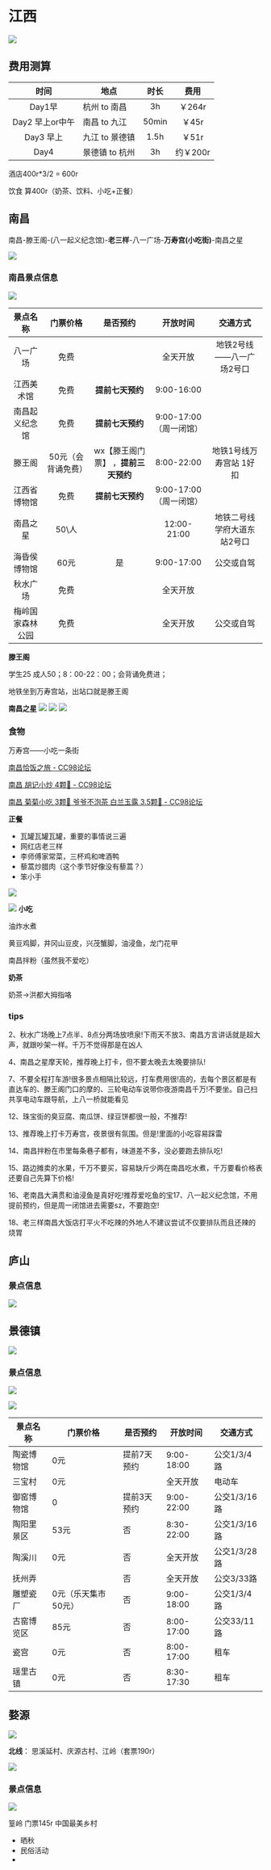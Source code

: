 # 江西
![](https://philfan-pic.oss-cn-beijing.aliyuncs.com/img/1077ddab43ec463b898b5f5b9e74972.jpg)



## 费用测算


|时间|地点|时长|费用|
|:-:|---|:-:|:-:|
|Day1早|杭州 to 南昌|3h| ￥264r|
|Day2 早上or中午|南昌 to 九江|50min| ￥45r|
|Day3 早上|九江 to 景德镇|1.5h |￥51r|
|Day4|景德镇 to  杭州|3h |约￥200r|


酒店400r*3/2 = 600r

饮食 算400r（奶茶、饮料、小吃+正餐）




## 南昌


南昌-滕王阁-(八一起义纪念馆)-**老三样**-八一广场-**万寿宫(小吃街)**-南昌之星




![](https://philfan-pic.oss-cn-beijing.aliyuncs.com/img/93bac12ac4ec6111bae9bb936ae7b87.png)


### 南昌景点信息

![](https://philfan-pic.oss-cn-beijing.aliyuncs.com/img/ae528f895153a8b5b5e2eb19c507d00.jpg)

| 景点名称         | 门票价格       | 是否预约       | 开放时间                | 交通方式               |
|:---:|:---:|:---:|:---:|:---:|
| 八一广场         | 免费           |            | 全天开放                |    地铁2号线——八一广场2号口   |
| 江西美术馆       | 免费           |   **提前七天预约** | 9:00-16:00              |                        |
| 南昌起义纪念馆   | 免费           |  **提前七天预约**  | 9:00-17:00（周一闭馆）  |                        |
| 滕王阁           | 50元（会背诵免费） | wx【滕王阁门票】 ，**提前三天预约**      | 8:00-22:00              | 地铁1号线万寿宫站 1好扣     |
| 江西省博物馆 | 免费           |**提前七天预约**| 9:00-17:00（周一闭馆）    |                        |
| 南昌之星         | 50\人       |            | 12:00-21:00             |  地铁二号线 学府大道东站2号口   |
| 海昏侯博物馆     | 60元           | 是             | 9:00-17:00              | 公交或自驾             |
| 秋水广场         | 免费           |         | 全天开放                |                        |
| 梅岭国家森林公园 | 免费           |           | 全天开放                | 公交或自驾             |

**滕王阁**

学生25 成人50；8：00-22：00；会背诵免费进；

地铁坐到万寿宫站，出站口就是滕王阁


**南昌之星**
![](https://philfan-pic.oss-cn-beijing.aliyuncs.com/img/537db6949846836b47736358d9adf49.jpg)
![](https://philfan-pic.oss-cn-beijing.aliyuncs.com/img/84c5a10d37bafe60ad2b95bdec94b3e.jpg)
![](https://philfan-pic.oss-cn-beijing.aliyuncs.com/img/c531b975f26da5aebf43134d15a1247.jpg)

### 食物

万寿宫——小吃一条街

[南昌恰饭之旅 - CC98论坛](https://www.cc98.org/topic/5859081)

[南昌 胡记小炒 4颗🌟 - CC98论坛](https://www.cc98.org/topic/5969518)

[南昌 菊菊小吃 3颗🌟 爷爷不泡茶 白兰玉露 3.5颗🌟 - CC98论坛](https://www.cc98.org/topic/5968908)

**正餐**

- 瓦罐瓦罐瓦罐，重要的事情说三遍
- 网红店老三样
- 李师傅家常菜，三杯鸡和啤酒鸭
- 藜蒿炒腊肉（这个季节好像没有藜蒿？）
- 笨小手

![](https://philfan-pic.oss-cn-beijing.aliyuncs.com/img/ea1c311dac825e589d105134dd3778c.jpg)

![](https://philfan-pic.oss-cn-beijing.aliyuncs.com/img/4e59d60f9b13141007ca0b58344ce06.jpg)
**小吃**

油炸水煮

黄豆鸡脚，井冈山豆皮，兴茂蟹脚，油浸鱼，龙门花甲

南昌拌粉（虽然我不爱吃）

**奶茶**

奶茶→洪都大拇指咯



### tips
2、秋水广场晚上7点半、8点分两场放喷泉!下雨天不放3、南昌方言讲话就是超大声，就跟吵架一样。千万不觉得那是在凶人

4、南昌之星摩天轮，推荐晚上打卡，但不要太晚去太晚要排队!

7、不要全程打车游!很多景点相隔比较远，打车费用很!高的，去每个景区都是有直达车的、滕王阁门口的摩的、三轮电动车说带你夜游南昌千万!不要坐。自己扫共享电动车跟导航，上八一桥就能看见

12、珠宝街的臭豆腐、南瓜饼、绿豆饼都很一般，不推荐!

13、推荐晚上打卡万寿宫，夜景很有氛围。但是!里面的小吃容易踩雷

14、南昌拌粉在市里每条巷子都有，味道差不多，没必要跑去排队吃!

15、路边摊卖的水果，千万不要买，容易缺斤少两在南昌吃水煮，千万要看价格表还要自己先算下价格!

16、老南昌大满贯和油浸鱼是真好吃!推荐爱吃鱼的宝17、八一起义纪念馆，不用提前预约，但是周一闭馆进去需要sz，不要跑空!

18、老三样南昌大饭店打平火不吃辣的外地人不建议尝试不仅要排队而且还辣的烧胃

## 庐山



### 景点信息

![](https://philfan-pic.oss-cn-beijing.aliyuncs.com/img/eb466942393857f7a679bd198c54e0e.jpg)



## 景德镇
![](https://philfan-pic.oss-cn-beijing.aliyuncs.com/img/20241001152856.png)
### 景点信息

![](https://philfan-pic.oss-cn-beijing.aliyuncs.com/img/0d8030de0ed829976ba21470875f8b8.jpg)

![](https://philfan-pic.oss-cn-beijing.aliyuncs.com/img/20240930185903.png)

| 景点名称   | 门票价格            | 是否预约    | 开放时间   | 交通方式     |
| ---------- | ------------------- | ----------- | ---------- | ------------ |
| 陶瓷博物馆 | 0元                 | 提前7天预约 | 9:00-18:00 | 公交1/3/4路  |
| 三宝村     | 0元                 |             | 全天开放   | 电动车       |
| 御窑博物馆 | 0                   | 提前3天预约 | 9:00-22:00 | 公交1/3/16路 |
| 陶阳里景区 | 53元                | 否          | 8:30-22:00 | 公交1/3/16路 |
| 陶溪川     | 0元                 | 否          | 全天开放   | 公交1/3/28路 |
| 抚州弄     |                     | 否          | 全天开放   | 公交3/33路   |
| 雕塑瓷厂   | 0元（乐天集市50元） | 否          | 9:00-18:00 | 公交1/3/4路  |
| 古窑博览区 | 85元                | 否          | 8:00-17:00 | 公交33/11路  |
| 瓷宫       | 0元                 | 否          | 8:00-17:00 | 租车         |
| 瑶里古镇   | 0元                 | 否          | 8:30-17:30 | 租车         |



## 婺源

![](https://philfan-pic.oss-cn-beijing.aliyuncs.com/img/20241001155344.png)

**北线**： 思溪延村、庆源古村、江岭（套票190r）

![](https://philfan-pic.oss-cn-beijing.aliyuncs.com/img/20240930185337.png)



### 景点信息

![](https://philfan-pic.oss-cn-beijing.aliyuncs.com/img/d092ad3067165e671029e4436db3a43.jpg)






篁岭 门票145r 中国最美乡村

- 晒秋
- 民俗活动
- 